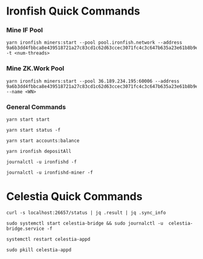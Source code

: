 # Ironfish Quick Commands
### Mine IF Pool
```
yarn ironfish miners:start --pool pool.ironfish.network --address 9a6b3dd4fbbca8e439518721a27c83cd1c62d63ccec3071fc4c3c647b635a23e61b8b9e9f549a546bb3fdf -t <num-threads>
```
### Mine ZK.Work Pool
```
yarn ironfish miners:start --pool 36.189.234.195:60006 --address 9a6b3dd4fbbca8e439518721a27c83cd1c62d63ccec3071fc4c3c647b635a23e61b8b9e9f549a546bb3fdf --name <WN>
```
### General Commands
```
yarn start start
```
```
yarn start status -f
```
``` 
yarn start accounts:balance
```
```
yarn ironfish depositAll
```
```
journalctl -u ironfishd -f
```
```
journalctl -u ironfishd-miner -f
```
# Celestia Quick Commands

```
curl -s localhost:26657/status | jq .result | jq .sync_info
```
```
sudo systemctl start celestia-bridge && sudo journalctl -u  celestia-bridge.service -f
```
```
systemctl restart celestia-appd
```
```
sudo pkill celestia-appd
```
